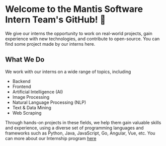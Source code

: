 # Welcome to the Mantis Software Intern Team's GitHub! 🚀  
We give our interns the opportunity to work on real-world projects, gain experience with new technologies, and contribute to open-source. You can find some project made by our interns here.  

## What We Do  
We work with our interns on a wide range of topics, including
- Backend
- Frontend
- Artificial Intelligence (AI)
- Image Processing
- Natural Language Processing (NLP)
- Text & Data Mining
- Web Scraping

Through hands-on projects in these fields, we help them gain valuable skills and experience, using a diverse set of programming languages and frameworks such as Python, Java, JavaScript, Go, Angular, Vue, etc.
You can more about our Internship program [here](https://mantis.com.tr/tr/kariyer/staj-programi) 
